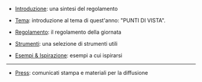 
- [Introduzione](introduction.html): una sintesi del regolamento

- [Tema](theme/): introduzione al tema di quest'anno: "PUNTI DI VISTA".

- [Regolamento](rules.html): il regolamento della giornata

- [Strumenti](tools.html): una selezione di strumenti utili

- [Esempi & Ispirazione](inspiration.html): esempi a cui ispirarsi


---

- [Press](press.html): comunicati stampa e materiali per la diffusione
